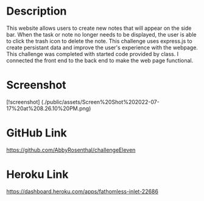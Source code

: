 # Description
This website allows users to create new notes that will appear on the side bar.  When the task or note no longer needs to be displayed, the user is able to click the trash icon to delete the note. This challenge uses express.js to create persistant data and improve the user's experience with the webpage. This challenge was completed with started code provided by class.  I connected the front end to the back end to make the web page functional.

# Screenshot
[!screenshot] (./public/assets/Screen%20Shot%202022-07-17%20at%208.26.10%20PM.png)

# GitHub Link

https://github.com/AbbyRosenthal/challengeEleven

# Heroku Link

https://dashboard.heroku.com/apps/fathomless-inlet-22686 